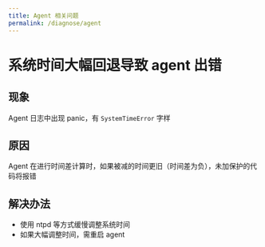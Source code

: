 ```yaml
---
title: Agent 相关问题
permalink: /diagnose/agent
---
```


# 系统时间大幅回退导致 agent 出错

## 现象

Agent 日志中出现 panic，有 `SystemTimeError` 字样

## 原因

Agent 在进行时间差计算时，如果被减的时间更旧（时间差为负），未加保护的代码将报错

## 解决办法
- 使用 ntpd 等方式缓慢调整系统时间
- 如果大幅调整时间，需重启 agent